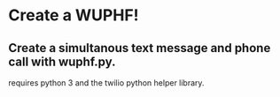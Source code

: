 # Create a WUPHF!

## Create a simultanous text message and phone call with wuphf.py.

requires python 3 and the twilio python helper library.
